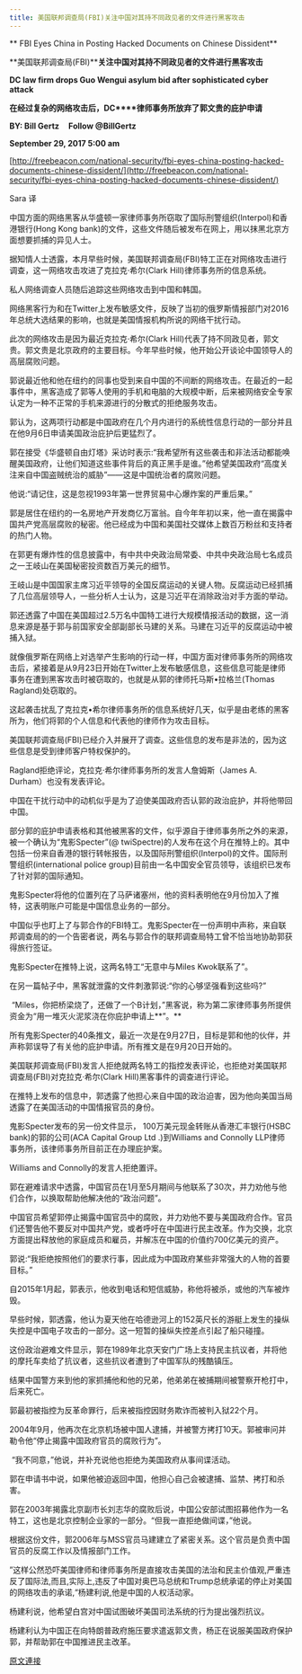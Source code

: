 ```yaml
---
title: 美国联邦调查局(FBI)关注中国对其持不同政见者的文件进行黑客攻击
---
```


**
FBI Eyes China in Posting Hacked Documents on Chinese Dissident**



**美国联邦调查局(FBI)****关注中国对其持不同政见者的文件进行黑客攻击**



**DC law firm drops Guo Wengui asylum bid after sophisticated cyber attack**



**在经过复杂的网络攻击后，DC****律师事务所放弃了郭文贵的庇护申请**



**BY: Bill Gertz     Follow @BillGertz**



**September 29, 2017 5:00 am**



[http://freebeacon.com/national-security/fbi-eyes-china-posting-hacked-documents-chinese-dissident/](http://freebeacon.com/national-security/fbi-eyes-china-posting-hacked-documents-chinese-dissident/)



Sara 译








中国方面的网络黑客从华盛顿一家律师事务所窃取了国际刑警组织(Interpol)和香港银行(Hong Kong bank)的文件，这些文件随后被发布在网上，用以抹黑北京方面想要抓捕的异见人士。



据知情人士透露，本月早些时候，美国联邦调查局(FBI)特工正在对网络攻击进行调查，这一网络攻击攻进了克拉克·希尔(Clark Hill)律师事务所的信息系统。








私人网络调查人员随后追踪这些网络攻击到中国和韩国。








网络黑客行为和在Twitter上发布敏感文件，反映了当初的俄罗斯情报部门对2016年总统大选结果的影响，也就是美国情报机构所说的网络干扰行动。








此次的网络攻击是因为最近克拉克·希尔(Clark Hill)代表了持不同政见者，郭文贵。郭文贵是北京政府的主要目标。今年早些时候，他开始公开谈论中国领导人的高层腐败问题。








郭说最近他和他在纽约的同事也受到来自中国的不间断的网络攻击。在最近的一起事件中，黑客造成了郭等人使用的手机和电脑的大规模中断，后来被网络安全专家认定为一种不正常的手机来源进行的分散式的拒绝服务攻击。








郭认为，这两项行动都是中国政府在几个月内进行的系统性信息行动的一部分并且在他9月6日申请美国政治庇护后更猛烈了。








郭在接受《华盛顿自由灯塔》采访时表示:“我希望所有这些袭击和非法活动都能唤醒美国政府，让他们知道这些事件背后的真正黑手是谁。”他希望美国政府“高度关注来自中国盗贼统治的威胁”——这是中国统治者的腐败问题。








他说:“请记住，这是忽视1993年第一世界贸易中心爆炸案的严重后果。”








郭是居住在纽约的一名房地产开发商亿万富翁。自今年年初以来，他一直在揭露中国共产党高层腐败的秘密。他已经成为中国和美国社交媒体上数百万粉丝和支持者的热门人物。








在郭更有爆炸性的信息披露中，有中共中央政治局常委、中共中央政治局七名成员之一王岐山在美国秘密投资数百万美元的细节。








王岐山是中国国家主席习近平领导的全国反腐运动的关键人物。反腐运动已经抓捕了几位高层领导人，一些分析人士认为，这是习近平在消除政治对手方面的举动。








郭还透露了中国在美国超过2.5万名中国特工进行大规模情报活动的数据，这一消息来源是基于郭与前国家安全部副部长马建的关系。马建在习近平的反腐运动中被捕入狱。








就像俄罗斯在网络上对选举产生影响的行动一样，中国方面对律师事务所的网络攻击后，紧接着是从9月23日开始在Twitter上发布敏感信息，这些信息可能是律师事务在遭到黑客攻击时被窃取的，也就是从郭的律师托马斯•拉格兰(Thomas Ragland)处窃取的。








这起袭击扰乱了克拉克•希尔律师事务所的信息系统好几天，似乎是由老练的黑客所为，他们将郭的个人信息和代表他的律师作为攻击目标。








美国联邦调查局(FBI)已经介入并展开了调查。这些信息的发布是非法的，因为这些信息是受到律师客户特权保护的。








Ragland拒绝评论，克拉克·希尔律师事务所的发言人詹姆斯（James A. Durham）也没有发表评论。








中国在干扰行动中的动机似乎是为了迫使美国政府否认郭的政治庇护，并将他带回中国。








部分郭的庇护申请表格和其他被黑客的文件，似乎源自于律师事务所之外的来源，被一个确认为“鬼影Specter”(@ twiSpectre)的人发布在这个月在推特上的。其中包括一份来自香港的银行转帐报告，以及国际刑警组织(Interpol)的文件。国际刑警组织(international police group)目前由一名中国安全官员领导，该组织已发布了针对郭的国际通知。








鬼影Specter将他的位置列在了马萨诸塞州，他的资料表明他在9月份加入了推特，这表明账户可能是中国信息业务的一部分。








中国似乎也盯上了与郭合作的FBI特工。鬼影Specter在一份声明中声称，来自联邦调查局的的一个告密者说，两名与郭合作的联邦调查局特工曾不恰当地协助郭获得旅行签证。








鬼影Specter在推特上说，这两名特工“无意中与Miles Kwok联系了”。








在另一篇帖子中，黑客就泄露的文件刺激郭说:“你的心够坚强看到这些吗?”








 “Miles，你把桥梁烧了，还做了一个B计划，”黑客说，称为第二家律师事务所提供资金为“用一堆灭火泥浆浇在你庇护申请上**”。**








所有鬼影Specter的40条推文，最近一次是在9月27日，目标是郭和他的伙伴，并声称郭误导了有关他的庇护申请。所有推文是在9月20日开始的。








美国联邦调查局(FBI)发言人拒绝就两名特工的指控发表评论，也拒绝对美国联邦调查局(FBI)对克拉克·希尔(Clark Hill)黑客事件的调查进行评论。








在推特上发布的信息中，郭透露了他担心来自中国的政治迫害，因为他向美国当局透露了在美国活动的中国情报官员的身份。








鬼影Specter发布的另一份文件显示， 100万美元现金转账从香港汇丰银行(HSBC bank)的郭的公司(ACA Capital Group Ltd .)到Williams and Connolly LLP律师事务所，该律师事务所目前正在办理庇护案。








Williams and Connolly的发言人拒绝置评。








郭在避难请求中透露，中国官员在1月至5月期间与他联系了30次，并力劝他与他们合作，以换取帮助他解决他的“政治问题”。








中国官员希望郭停止揭露中国官员中的腐败，并力劝他不要与美国政府合作。官员们还警告他不要反对中国共产党，或者呼吁在中国进行民主改革。作为交换，北京方面提出释放他的家庭成员和雇员，并解冻在中国的价值约700亿美元的资产。








郭说:“我拒绝按照他们的要求行事，因此成为中国政府某些非常强大的人物的首要目标。”








自2015年1月起，郭表示，他收到电话和短信威胁，称他将被杀，或他的汽车被炸毁。








早些时候，郭透露，他认为夏天他在哈德逊河上的152英尺长的游艇上发生的操纵失控是中国电子攻击的一部分。这一短暂的操纵失控差点引起了船只碰撞。








这份政治避难文件显示，郭在1989年北京天安门广场上支持民主抗议者，并将他的摩托车卖给了抗议者，这些抗议者遭到了中国军队的残酷镇压。








结果中国警方来到他的家抓捕他和他的兄弟，他弟弟在被捕期间被警察开枪打中，后来死亡。








郭最初被指控为反革命罪行，后来被指控因财务欺诈而被判入狱22个月。








2004年9月，他再次在北京机场被中国人逮捕，并被警方拷打10天。郭被审问并勒令他“停止揭露中国政府官员的腐败行为”。








 “我不同意，”他说，并补充说他也拒绝为美国政府从事间谍活动。








郭在申请书中说，如果他被迫返回中国，他担心自己会被逮捕、监禁、拷打和杀害。








郭在2003年揭露北京副市长刘志华的腐败后说，中国公安部试图招募他作为一名特工，这也是北京控制企业家的一部分。“但我一直拒绝做间谍，”他说。








根据这份文件，郭2006年与MSS官员马建建立了紧密关系。这个官员是负责中国官员的反腐工作以及情报部门工作。








”这样公然恐吓美国律师和律师事务所是直接攻击美国的法治和民主价值观,严重违反了国际法,而且,实际上,违反了中国对奥巴马总统和Trump总统承诺的停止对美国的网络攻击的承诺,“杨建利说,他是中国的人权活动家。








杨建利说，他希望白宫对中国试图破坏美国司法系统的行为提出强烈抗议。








杨建利认为中国正在向特朗普政府施压要求遣返郭文贵，杨正在说服美国政府保护郭，并帮助郭在中国推进民主改革。

[原文連接](http://littleantvoice.blogspot.com/2018/04/fbi.html)